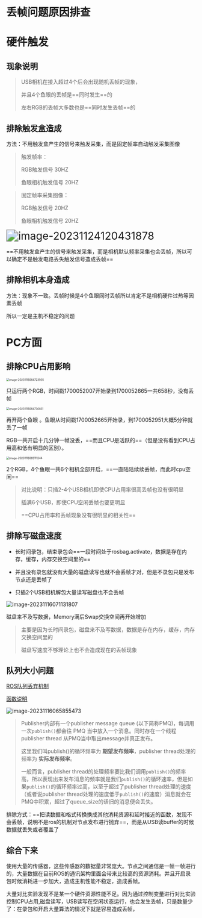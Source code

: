 # 丢帧问题原因排查

# 硬件触发

## 现象说明

> USB相机在接入超过4个后会出现随机丢帧的现象，
>
> 并且4个鱼眼的丢帧是==同时发生==的
>
> 左右RGB的丢帧大多数也是==同时发生丢帧==的



## 排除触发盒造成

方法：不用触发盒产生的信号来触发采集，而是固定帧率自动触发采集图像

> 触发帧率：
>
> RGB触发信号         30HZ
>
> 鱼眼相机触发信号   20HZ
>

> 固定帧率采集图像：
>
> RGB触发信号         20HZ
>
> 鱼眼相机触发信号   20HZ

<img src="E:\codenotes\FPGA&同步\img\image-20231124120431878.png" alt="image-20231124120431878" style="zoom:200%;" />

==不用触发盒产生的信号来触发采集，而是相机默认频率采集也会丢帧，所以可以确定不是触发电路丢失触发信号造成丢帧==



## 排除相机本身造成

方法：现象不一致。丢帧时候是4个鱼眼同时丢帧所以肯定不是相机硬件过热等因素丢帧

所以一定是主机不稳定的问题

# PC方面

## 排除CPU占用影响

<img src="E:\codenotes\FPGA&同步\img\image-20231116064723935.png" alt="image-20231116064723935" style="zoom:50%;" />

只运行两个RGB，时间戳1700052007开始录到1700052665一共658秒，没有丢帧



<img src="E:\codenotes\FPGA&同步\img\image-20231116064730831.png" alt="image-20231116064730831" style="zoom: 50%;" />

再开两个鱼眼 。鱼眼从时间戳1700052665开始录，到1700052951大概5分钟就丢了一帧

RGB一共开启十几分钟一帧没丢，==而且CPU是活跃的==（但是没有看到CPU占用高和低有明显的区别）。

<img src="E:\codenotes\FPGA&同步\img\image-20231116065111244.png" alt="image-20231116065111244" style="zoom:50%;" />

2个RGB，4个鱼眼一共6个相机全部开启，==一直陆陆续续丢帧，而此时cpu空闲==

> 对比说明：只插2-4个USB相机即使CPU占用率很高丢帧也没有很明显
>
> 插满6个USB，即使CPU空闲丢帧也要更明显
>
> ==CPU占用率和丢帧现象没有很明显的相关性==

## 排除写磁盘速度

- 长时间录包，结束录包会==一段时间处于rosbag.activate，数据是存在内存，缓存，内存交换空间里的==


- 并且没有录包就没有大量的磁盘读写也就不会丢帧才对，但是不录包只是发布节点还是丢帧了

- 只插2个USB相机解包大量读写磁盘也不会丢帧




![image-20231116071131807](E:\codenotes\FPGA&同步\img\image-20231116071131807.png)

磁盘来不及写数据，Memory满后Swap交换空间再开始增加

> 主要是因为长时间录包，磁盘来不及写数据，数据是存在内存，缓存，内存交换空间里的
>
> 磁盘写速度不够理论上也不会造成现在的丢帧现象



## 队列大小问题

[ROS队列丢弃机制](https://blog.csdn.net/qq_40851744/article/details/107600389)

[函数说明](https://zhuanlan.zhihu.com/p/624606278?utm_id=0)

![image-20231116065855473](E:\codenotes\FPGA&同步\img\image-20231116065855473.png)

> Publisher内部有一个publisher message queue (以下简称PMQ)，每调用一次`publish()`都会往 PMQ 当中放入一个消息。同时存在一个线程publisher thread 从PMQ当中取出message并真正发布。
>
> 这里我们叫publish()的循环频率为 **期望发布频率**，publisher thread处理的频率为 **实际发布频率**。
>
> 一般而言，publisher thread的处理频率要比我们调用`publish()`的频率高，所以表现出来发布消息的频率就是我们`publish()`的循环速率，但是如果`publish()`的循环频率过高，以至于超过了publisher thread处理的速度（或者说publisher thread处理的速度低于`publish()`的速度）消息就会在PMQ中积累，超过了queue_size的话旧的消息便会丢失。

排除方式：==把读数据和格式转换换成其他消耗资源和延时接近的函数，发现不会丢帧，说明不是ros的机制对节点发布进行抛弃==，而是从USB读buffer的时候数据就丢失或者覆盖了



## 综合下来

使用大量的传感器，这些传感器的数据量非常庞大。节点之间通信是一帧一帧进行的，大量数据在目前ROS的通讯架构里面会带来比较高的资源消耗。并且开启录包时候消耗进一步加大，造成主机性能不稳定，造成丢帧。

大量对比实验发现不是某一个硬件资源性能不足。因为通过控制变量进行对比实验控制CPU占用,磁盘读写，USB读写在空闲状态运行，也会发生丢帧，只是数量少了：在录包和开启大量算法的情况下就是容易造成丢帧，



